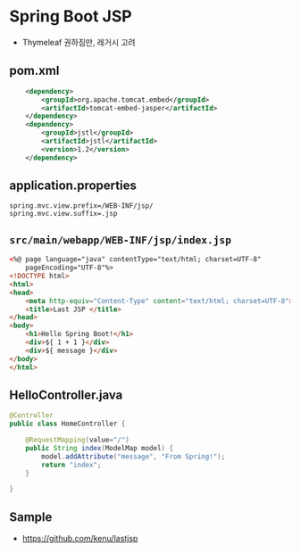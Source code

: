 # Spring Boot JSP
* Thymeleaf 권하짐만, 레거시 고려

## pom.xml
```xml
    <dependency>
        <groupId>org.apache.tomcat.embed</groupId>
        <artifactId>tomcat-embed-jasper</artifactId>
    </dependency>
    <dependency>
        <groupId>jstl</groupId>
        <artifactId>jstl</artifactId>
        <version>1.2</version>
    </dependency>
```

## application.properties
```
spring.mvc.view.prefix=/WEB-INF/jsp/
spring.mvc.view.suffix=.jsp
```

## `src/main/webapp/WEB-INF/jsp/index.jsp`
```html
<%@ page language="java" contentType="text/html; charset=UTF-8"
    pageEncoding="UTF-8"%>
<!DOCTYPE html>
<html>
<head>
    <meta http-equiv="Content-Type" content="text/html; charset=UTF-8">
    <title>Last JSP	</title>
</head>
<body>
    <h1>Hello Spring Boot!</h1>
    <div>${ 1 + 1 }</div>
    <div>${ message }</div>
</body>
</html>
```

## HelloController.java
```java
@Controller
public class HomeController {

    @RequestMapping(value="/")
    public String index(ModelMap model) {
        model.addAttribute("message", "From Spring!");
        return "index";
    }

}
```

## Sample
* https://github.com/kenu/lastjsp
